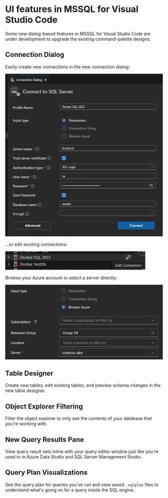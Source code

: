 # UI features in MSSQL for Visual Studio Code

Some new dialog-based features in MSSQL for Visual Studio Code are under development to upgrade the existing command-palette designs.

## Connection Dialog

Easily create new connections in the new connection dialog:

![connection dialog](images/ux/connectionDialog.png)

...or edit existing connections:

![edit connection launch point](images/ux/connectionDialog-edit.png)


Browse your Azure account to select a server directly:

![browse Azure servers](images/ux/connectionDialog-azure.png)

## Table Designer

Create new tables, edit existing tables, and preview schema changes in the new table designer.

## Object Explorer Filtering

Filter the object explorer to only see the contents of your database that you're working with.

## New Query Results Pane

View query result sets inline with your query editor window just like you're used to in Azure Data Studio and SQL Server Management Studio.

## Query Plan Visualizations

See the query plan for queries you've run and view saved `.sqlplan` files to understand what's going on for a query inside the SQL engine.

